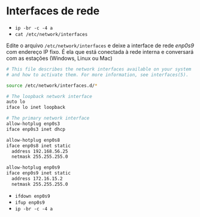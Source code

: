 # Interfaces de rede

- `ip -br -c -4 a`
- `cat /etc/network/interfaces`

Edite o arquivo `/etc/network/interfaces` e deixe a interface de rede *enp0s9* com endereço IP fixo. É ela que está conectada à rede interna e conversará com as estações (Windows, Linux ou Mac)

```sh
# This file describes the network interfaces available on your system
# and how to activate them. For more information, see interfaces(5).

source /etc/network/interfaces.d/*

# The loopback network interface
auto lo
iface lo inet loopback

# The primary network interface
allow-hotplug enp0s3
iface enp0s3 inet dhcp

allow-hotplug enp0s8
iface enp0s8 inet static
  address 192.168.56.25
  netmask 255.255.255.0

allow-hotplug enp0s9
iface enp0s9 inet static
  address 172.16.15.2
  netmask 255.255.255.0  
```

- `ifdown enp0s9`
- `ifup enp0s9`
- `ip -br -c -4 a`